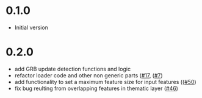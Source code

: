 # 0.1.0

 - Initial version

# 0.2.0

- add GRB update detection functions and logic
- refactor loader code and other non generic parts ([#17](https://github.com/OnroerendErfgoed/brdr/issues/17), ([#7](https://github.com/OnroerendErfgoed/brdr/issues/7))
- add functionality to set a maximum feature size for input features (([#50](https://github.com/OnroerendErfgoed/brdr/issues/50))
- fix bug reulting from overlapping features in thematic layer ([#46](https://github.com/OnroerendErfgoed/brdr/issues/46))

